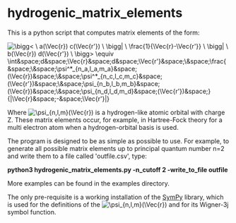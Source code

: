 # hydrogenic_matrix_elements
This is a python script that computes matrix elements of the form:

<img src="https://latex.codecogs.com/svg.latex?\bigg<&space;\&space;a(\Vec{r})&space;c(\Vec{r'})&space;\&space;\bigg|&space;\&space;\frac{1}{\Vec{r}-\Vec{r'}}&space;\&space;\bigg|&space;\&space;b(\Vec{r})&space;d(\Vec{r'})&space;\&space;\bigg>&space;\equiv&space;\int&space;d&space;\Vec{r}&space;d&space;\Vec{r'}&space;\&space;\frac{&space;\&space;\psi^*_{n_a,l_a,m_a}&space;(\Vec{r})&space;\&space;\psi^*_{n_c,l_c,m_c}&space;(\Vec{r'})&space;\&space;\psi_{n_b,l_b,m_b}&space;(\Vec{r})&space;\&space;\psi_{n_d,l_d,m_d}&space;(\Vec{r'})&space;}{|\Vec{r}&space;-&space;\Vec{r'}|}" title="\bigg< \ a(\Vec{r}) c(\Vec{r'}) \ \bigg| \ \frac{1}{\Vec{r}-\Vec{r'}} \ \bigg| \ b(\Vec{r}) d(\Vec{r'}) \ \bigg> \equiv \int&space;d&space;\Vec{r}&space;d&space;\Vec{r'}&space;\&space;\frac{&space;\&space;\psi^*_{n_a,l_a,m_a}&space;(\Vec{r})&space;\&space;\psi^*_{n_c,l_c,m_c}&space;(\Vec{r'})&space;\&space;\psi_{n_b,l_b,m_b}&space;(\Vec{r})&space;\&space;\psi_{n_d,l_d,m_d}&space;(\Vec{r'})&space;}{|\Vec{r}&space;-&space;\Vec{r'}|}" />

Where <img src="https://latex.codecogs.com/svg.latex?\psi_{n,l,m}(\Vec{r})" title="\psi_{n,l,m}(\Vec{r})" /> is a hydrogen-like atomic orbital with charge Z. These matrix elements occur, for example, in Hartree-Fock theory for a multi electron atom when a hydrogen-orbital basis is used.

The program is designed to be as simple as possible to use. For example, to generate all possible matrix elements up to principal quantum number n=2 and write them to a file called 'outfile.csv', type:

**python3 hydrogenic_matrix_elements.py -n_cutoff 2 -write_to_file outfile**

More examples can be found in the examples directory.

The only pre-requisite is a working installation of the [SymPy](https://www.sympy.org/en/index.html) library, which is used for the definitions of the <img src="https://latex.codecogs.com/svg.latex?\psi_{n,l,m}(\Vec{r})" title="\psi_{n,l,m}(\Vec{r})" /> and for its Wigner-3j symbol function.
